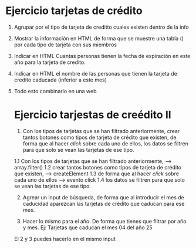 # Ejercicio tarjetas de crédito

1. Agrupar por el tipo de tarjeta de creditto cuales existen dentro de la info
2. Mostrar la información en HTML de forma que se muestre una tabla (<table>) por cada tipo de tarjeta con sus miembros
3. Indicar en HTML Cuantas personas tienen la fecha de expiración en este año para la tarjeta de credito.
4. Indicar en HTML el nombre de las personas que tienen la tarjeta de credito caducada (inferior a este mes)

5. Todo esto combinarlo en una web

# Ejercicio tarjestas de creédito II 

1. Con los tipos de tarjetas que se han filtrado anteriormente, crear tantos botones como tipos de tarjeta de crédito que existen, de forma que al hacer _click_ sobre cada uno de ellos, los datos se filtren para que solo se vean las tarjetas de ese tipo.

1.1  Con los tipos de tarjetas que se han filtrado anteriormente,  --> array.filter() 
1.2  crear tantos botones como tipos de tarjeta de crédito que existen, --> createElement
1.3  de forma que al hacer _click_ sobre cada uno de ellos --> evento click
1.4  los datos se filtren para que solo se vean las tarjetas de ese tipo.

2. Agrear un input de búsqueda, de forma que al introducir el mes de caducidad aparezcan las tarjetas de crédito que caducan para ese mes. 

3. Hacer lo mismo para el año. De forma que tienes que filtrar por año y mes. Ej: Tarjetas que caducan el mes 04 del año 25

El 2 y 3 puedes hacerlo en el mismo input